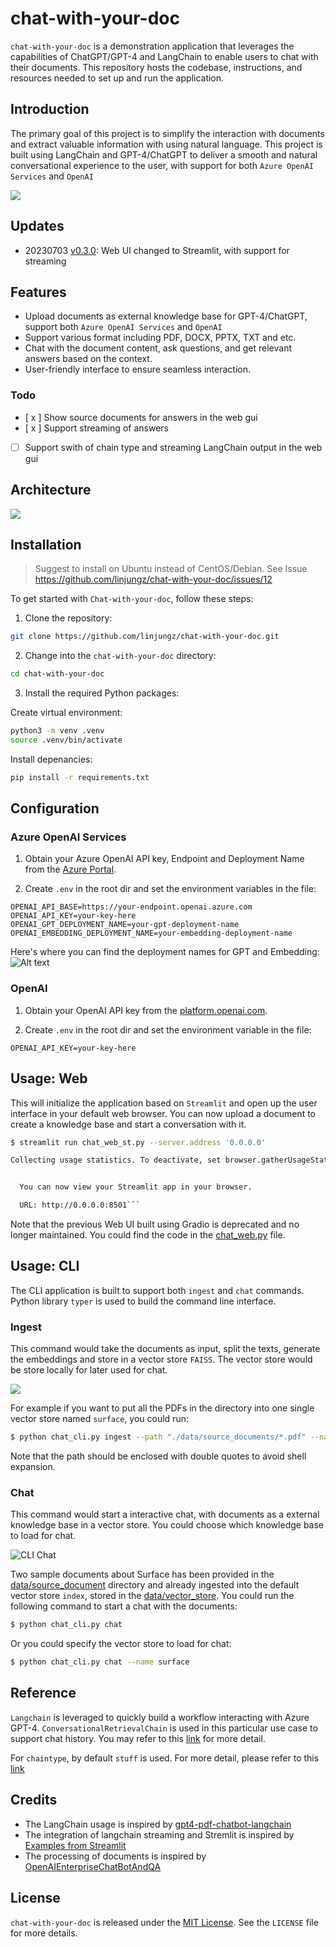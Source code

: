 # chat-with-your-doc

`chat-with-your-doc` is a demonstration application that leverages the capabilities of ChatGPT/GPT-4 and LangChain to enable users to chat with their documents. This repository hosts the codebase, instructions, and resources needed to set up and run the application.

## Introduction

The primary goal of this project is to simplify the interaction with documents and extract valuable information with using natural language. This project is built using LangChain and GPT-4/ChatGPT to deliver a smooth and natural conversational experience to the user, with support for both `Azure OpenAI Services` and `OpenAI`

![](static/web_ui.png)

## Updates

- 20230703 [v0.3.0](https://github.com/linjungz/chat-with-your-doc/releases/tag/v0.3.0): Web UI changed to Streamlit, with support for streaming

## Features

- Upload documents as external knowledge base for GPT-4/ChatGPT, support both `Azure OpenAI Services` and `OpenAI`
- Support various format including PDF, DOCX, PPTX, TXT and etc.
- Chat with the document content, ask questions, and get relevant answers based on the context.
- User-friendly interface to ensure seamless interaction.

### Todo
- [ x ] Show source documents for answers in the web gui
- [ x ] Support streaming of answers
- [ ] Support swith of chain type and streaming LangChain output in the web gui

## Architecture

![](./static/architecture.png)

## Installation

> Suggest to install on Ubuntu instead of CentOS/Debian. See Issue https://github.com/linjungz/chat-with-your-doc/issues/12

To get started with `Chat-with-your-doc`, follow these steps:

1. Clone the repository:

```bash
git clone https://github.com/linjungz/chat-with-your-doc.git
```

2. Change into the `chat-with-your-doc` directory:

```bash
cd chat-with-your-doc
```

3. Install the required Python packages:

Create virtual environment:

```bash
python3 -m venv .venv
source .venv/bin/activate
```

Install depenancies:

```bash
pip install -r requirements.txt
```

## Configuration

### Azure OpenAI Services

1. Obtain your Azure OpenAI API key, Endpoint and Deployment Name from the [Azure Portal](https://portal.azure.com/).

2. Create `.env` in the root dir and set the environment variables in the file:

```
OPENAI_API_BASE=https://your-endpoint.openai.azure.com
OPENAI_API_KEY=your-key-here
OPENAI_GPT_DEPLOYMENT_NAME=your-gpt-deployment-name
OPENAI_EMBEDDING_DEPLOYMENT_NAME=your-embedding-deployment-name
```
Here's where you can find the deployment names for GPT and Embedding:
![Alt text](./static/deployment.png)

### OpenAI

1. Obtain your OpenAI API key from the [platform.openai.com](https://platform.openai.com/account/api-keys).

2. Create `.env` in the root dir and set the environment variable in the file:

```
OPENAI_API_KEY=your-key-here
```

## Usage: Web

This will initialize the application based on `Streamlit` and open up the user interface in your default web browser. You can now upload a document to create a knowledge base and start a conversation with it.

```bash
$ streamlit run chat_web_st.py --server.address '0.0.0.0'

Collecting usage statistics. To deactivate, set browser.gatherUsageStats to False.


  You can now view your Streamlit app in your browser.

  URL: http://0.0.0.0:8501```
```

Note that the previous Web UI built using Gradio is deprecated and no longer maintained. You could find the code in the [chat_web.py](chat_web.py) file.

## Usage: CLI

The CLI application is built to support both `ingest` and `chat` commands. Python library `typer` is used to build the command line interface.

### **Ingest**

This command would take the documents as input, split the texts, generate the embeddings and store in a vector store `FAISS`. The vector store would be store locally for later used for chat.

![](./static/cli_ingest.png)

For example if you want to put all the PDFs in the directory into one single vector store named `surface`, you could run:
    
```bash
$ python chat_cli.py ingest --path "./data/source_documents/*.pdf" --name surface
```
Note that the path should be enclosed with double quotes to avoid shell expansion.

### **Chat**

This command would start a interactive chat, with documents as a external knowledge base in a vector store. You could choose which knowledge base to load for chat. 

![CLI Chat](./static/cli_chat.png)

Two sample documents about Surface has been provided in the [data/source_document](data/source_documents) directory and already ingested into the default vector store `index`, stored in the [data/vector_store](data/vector_store). You could run the following command to start a chat with the documents:

```bash
$ python chat_cli.py chat
```

Or you could specify the vector store to load for chat:

```bash
$ python chat_cli.py chat --name surface
```

## Reference

`Langchain` is leveraged to quickly build a workflow interacting with Azure GPT-4. `ConversationalRetrievalChain` is used in this particular use case to support chat history. You may refer to this [link](https://python.langchain.com/en/latest/modules/chains/index_examples/chat_vector_db.html) for more detail.

For `chaintype`, by default `stuff` is used. For more detail, please refer to this [link](https://docs.langchain.com/docs/components/chains/index_related_chains)

## Credits

- The LangChain usage is inspired by [gpt4-pdf-chatbot-langchain](https://github.com/mayooear/gpt4-pdf-chatbot-langchain)
- The integration of langchain streaming and Stremlit is inspired by [Examples from Streamlit](https://github.com/streamlit/llm-examples)
- The processing of documents is inspired by [OpenAIEnterpriseChatBotAndQA](https://github.com/RicZhou-MS/OpenAIEnterpriseChatBotAndQA)

## License

`chat-with-your-doc` is released under the [MIT License](LICENSE). See the `LICENSE` file for more details.
